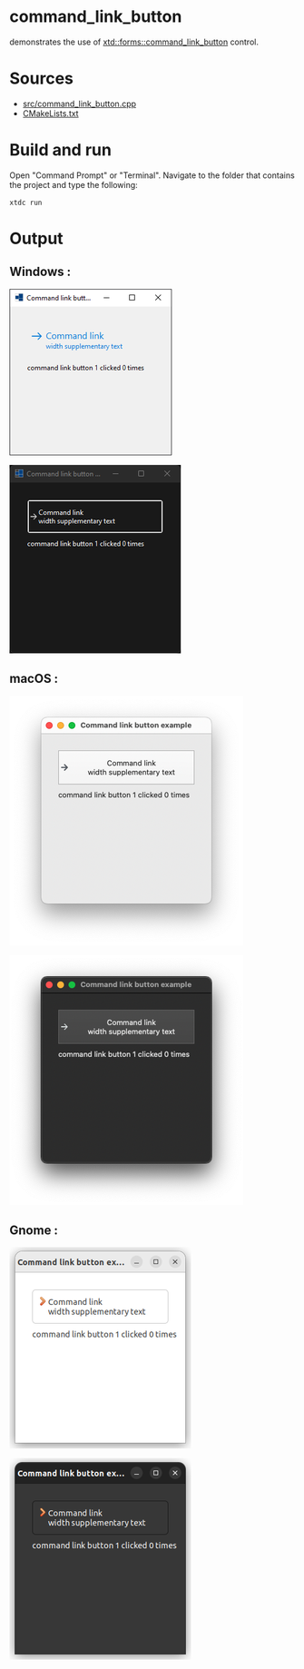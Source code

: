 # command_link_button

demonstrates the use of [xtd::forms::command_link_button](../../../../src/xtd.forms/include/xtd/forms/command_link_button.h) control.

# Sources

* [src/command_link_button.cpp](src/command_link_button.cpp)
* [CMakeLists.txt](CMakeLists.txt)

# Build and run

Open "Command Prompt" or "Terminal". Navigate to the folder that contains the project and type the following:

```shell
xtdc run
```

# Output

## Windows :

![Screenshot](../../../../docs/pictures/examples/controls/command_link_button_w.png)

![Screenshot](../../../../docs/pictures/examples/controls/command_link_button_wd.png)

## macOS :

![Screenshot](../../../../docs/pictures/examples/controls/command_link_button_m.png)

![Screenshot](../../../../docs/pictures/examples/controls/command_link_button_md.png)

## Gnome :

![Screenshot](../../../../docs/pictures/examples/controls/command_link_button_g.png)

![Screenshot](../../../../docs/pictures/examples/controls/command_link_button_gd.png)
